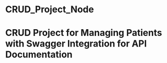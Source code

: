 # CRUD_Project_Node
# CRUD Project for Managing Patients with Swagger Integration for API Documentation
